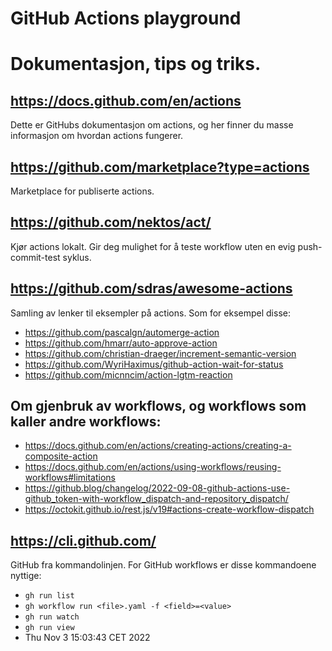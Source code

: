 # GitHub Actions playground

# Dokumentasjon, tips og triks.

## https://docs.github.com/en/actions

Dette er GitHubs dokumentasjon om actions, og her finner du masse informasjon om
hvordan actions fungerer.

## https://github.com/marketplace?type=actions

Marketplace for publiserte actions.

## https://github.com/nektos/act/

Kjør actions lokalt.  Gir deg mulighet for å teste workflow uten en evig
push-commit-test syklus.

## https://github.com/sdras/awesome-actions

Samling av lenker til eksempler på actions.  Som for eksempel disse:

- https://github.com/pascalgn/automerge-action
- https://github.com/hmarr/auto-approve-action
- https://github.com/christian-draeger/increment-semantic-version
- https://github.com/WyriHaximus/github-action-wait-for-status
- https://github.com/micnncim/action-lgtm-reaction

## Om gjenbruk av workflows, og workflows som kaller andre workflows:

- https://docs.github.com/en/actions/creating-actions/creating-a-composite-action
- https://docs.github.com/en/actions/using-workflows/reusing-workflows#limitations
- https://github.blog/changelog/2022-09-08-github-actions-use-github_token-with-workflow_dispatch-and-repository_dispatch/
- https://octokit.github.io/rest.js/v19#actions-create-workflow-dispatch

## https://cli.github.com/

GitHub fra kommandolinjen.  For GitHub workflows er disse kommandoene nyttige:

- `gh run list`
- `gh workflow run <file>.yaml -f <field>=<value>`
- `gh run watch`
- `gh run view`
- Thu Nov  3 15:03:43 CET 2022

